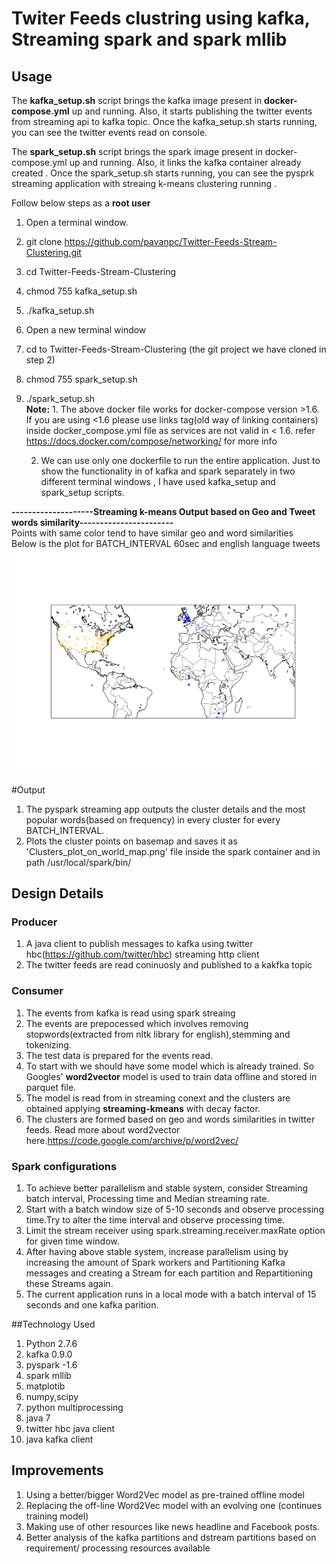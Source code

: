 # Twiter Feeds clustring using kafka, Streaming spark and spark mllib


## Usage
The <b>kafka_setup.sh</b> script brings the kafka image present in <b>docker-compose.yml</b> up and running. Also, it starts publishing the twitter events from streaming api to kafka topic. Once the kafka_setup.sh starts running, you can see the twitter events read on console.

The <b>spark_setup.sh</b> script brings the spark image present in docker-compose.yml up and running. Also, it links the kafka container already created . Once the spark_setup.sh starts running, you can see the pysprk streaming application with streaing k-means clustering running .

Follow below steps as a <b>root user</b>

1. Open a terminal window.

2. git clone https://github.com/pavanpc/Twitter-Feeds-Stream-Clustering.git

3. cd Twitter-Feeds-Stream-Clustering

4. chmod 755 kafka_setup.sh

5. ./kafka_setup.sh

6. Open a new terminal window

7. cd to Twitter-Feeds-Stream-Clustering (the git project we have cloned in step 2)

8. chmod 755 spark_setup.sh

9. ./spark_setup.sh
<br/><b>Note:</b> 1. The above docker file works for docker-compose version >1.6. If you are using <1.6 please use links tag(old way of linking containers) inside docker_compose.yml file as services are not valid in < 1.6. refer https://docs.docker.com/compose/networking/ for more info

   2. We can use only one dockerfile to run the entire application. Just to show the functionality in of kafka and spark separately in two different terminal windows , I have used kafka_setup and spark_setup scripts.

 <b>--------------------Streaming k-means Output based on  Geo and Tweet words similarity-----------------------</b>
 <br/>Points with same color tend to have similar geo and word similarities
 <br/> Below is the plot for BATCH_INTERVAL 60sec and english language tweets
![Alt text](Clusters_plot_on_world_map.png?raw=true "Optional Title")
       
#Output 
1. The pyspark streaming app outputs the cluster details and the most popular words(based on frequency) in every cluster for every BATCH_INTERVAL.
2. Plots the cluster points on basemap and saves it as 'Clusters_plot_on_world_map.png' file inside the spark container and in path /usr/local/spark/bin/


## Design Details
### Producer
  1. A java client to publish messages to kafka using twitter hbc(https://github.com/twitter/hbc) streaming http client
  2. The twitter feeds are read coninuosly and published to a kakfka topic

### Consumer
  1. The events from kafka is read using spark streaing
  2. The events are prepocessed which involves removing stopwords(extracted from nltk library for english),stemming and tokenizing.
  3. The test data is prepared for the events read.
  4. To start with we should have some model which is already trained. So Googles'  <b>word2vector</b> model is used to train data offline and stored in parquet file.
  5. The model is read from in streaming conext and the clusters are obtained applying <b>streaming-kmeans</b> with decay factor.
  6. The clusters are formed based on geo and words similarities in twitter feeds. Read more about word2vector here.https://code.google.com/archive/p/word2vec/

### Spark configurations 
1. To achieve better parallelism and stable system,  consider Streaming batch interval, Processing time and Median streaming rate.
2. Start with a batch window size of 5-10 seconds and observe processing time.Try to alter the time interval  and observe processing time.
3. Limit the stream receiver using spark.streaming.receiver.maxRate option for given time window.
4. After having above stable system, increase parallelism using by increasing the amount of Spark workers and Partitioning  Kafka messages and creating a Stream for each partition and Repartitioning these Streams again.
5. The current application runs in a local mode with a batch interval of 15 seconds and one kafka parition.



##Technology Used
  1. Python 2.7.6
  2. kafka 0.9.0
  3. pyspark -1.6
  4. spark mllib
  5. matplotib
  6. numpy,scipy
  7. python multiprocessing
  8. java 7
  9. twitter hbc java client
  10. java kafka client
  
## Improvements
1. Using a better/bigger Word2Vec model as pre-trained offline model
2. Replacing the off-line Word2Vec model with an evolving one (continues training model)
3. Making use of other resources like news headline and Facebook posts.
4. Better analysis of the kafka partitions and dstream partitions based on requirement/ processing resources available

